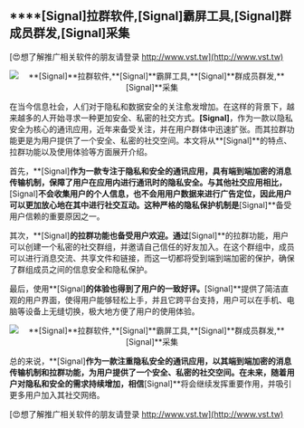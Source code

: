 ## ****[Signal]**拉群软件,**[Signal]**霸屏工具,**[Signal]**群成员群发,**[Signal]**采集**

[😍想了解推广相关软件的朋友请登录 http://www.vst.tw](http://www.vst.tw)

 <center><img src="https://vst.tw/MP4/tuiguang/png/7.png" alt="**[Signal]**拉群软件,**[Signal]**霸屏工具,**[Signal]**群成员群发,**[Signal]**采集"></center>

在当今信息社会，人们对于隐私和数据安全的关注愈发增加。在这样的背景下，越来越多的人开始寻求一种更加安全、私密的社交方式。**[Signal]**，作为一款以隐私安全为核心的通讯应用，近年来备受关注，并在用户群体中迅速扩张。而其拉群功能更是为用户提供了一个安全、私密的社交空间。本文将从**[Signal]**的特点、拉群功能以及使用体验等方面展开介绍。

首先，**[Signal]**作为一款专注于隐私和安全的通讯应用，具有端到端加密的消息传输机制，保障了用户在应用内进行通讯时的隐私安全。与其他社交应用相比，**[Signal]**不会收集用户的个人信息，也不会用用户数据来进行广告定位，因此用户可以更加放心地在其中进行社交互动。这种严格的隐私保护机制是**[Signal]**备受用户信赖的重要原因之一。

其次，**[Signal]**的拉群功能也备受用户欢迎。通过**[Signal]**的拉群功能，用户可以创建一个私密的社交群组，并邀请自己信任的好友加入。在这个群组中，成员可以进行消息交流、共享文件和链接，而这一切都将受到端到端加密的保护，确保了群组成员之间的信息安全和隐私保护。

最后，使用**[Signal]**的体验也得到了用户的一致好评。**[Signal]**提供了简洁直观的用户界面，使得用户能够轻松上手，并且它跨平台支持，用户可以在手机、电脑等设备上无缝切换，极大地方便了用户的使用体验。

 <center><img src="https://vst.tw/MP4/tuiguang/png/5.png" alt="**[Signal]**拉群软件,**[Signal]**霸屏工具,**[Signal]**群成员群发,**[Signal]**采集"></center>

总的来说，**[Signal]**作为一款注重隐私安全的通讯应用，以其端到端加密的消息传输机制和拉群功能，为用户提供了一个安全、私密的社交空间。在未来，随着用户对隐私和安全的需求持续增加，相信**[Signal]**将会继续发挥重要作用，并吸引更多用户加入其社交网络。

[😍想了解推广相关软件的朋友请登录 http://www.vst.tw](http://www.vst.tw)



